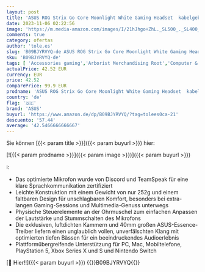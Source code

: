 ```yaml
---
layout: post
title: 'ASUS ROG Strix Go Core Moonlight White Gaming Headset  kabelgebunden  3 5mm-Klinkenstecker  leichtgewichtig  PC  Konsole  Smartphones  weiß'
date: 2023-11-06 02:22:56
image: 'https://m.media-amazon.com/images/I/21hJhgo+ZhL._SL500_._SL400_.jpg'
comments: true
category: ofertas
author: 'tole.es'
slug: 'B09BJYRVYQ-de ASUS ROG Strix Go Core Moonlight White Gaming Headset...'
sku: 'B09BJYRVYQ-de'
tags: [ 'Accessories gaming','Arborist Merchandising Root','Computer & Zubehör','Games','Games, Hardware & Zubehör für PC','Gaming-Headsets für PC','Gaming-Headsets für PlayStation 4','PlayStation 4','Self Service','Special Features Stores','Zubehör für PC','Zubehör für PlayStation 4','a4cbee59-f823-40fe-831a-7de64f655f6f_0','a4cbee59-f823-40fe-831a-7de64f655f6f_6001','asus','🇩🇪', ]
actualPrice: 42.52 EUR
currency: EUR
price: 42.52
comparePrice: 99.9 EUR
prodname: 'ASUS ROG Strix Go Core Moonlight White Gaming Headset  kabelgebunden  3 5mm-Klinkenstecker  leichtgewichtig  PC  Konsole  Smartphones  weiß'
country: 'de'
flag: '🇩🇪'
brand: 'ASUS'
buyurl: 'https://www.amazon.de/dp/B09BJYRVYQ/?tag=tolees0ca-21'
descuento: '57.44'
average: '42.5466666666667'
---
```


Sie können [{{< param title >}}]({{< param buyurl >}}) hier:

[![{{< param prodname >}}]({{< param image >}})]({{< param buyurl >}})

ℹ️:

- Das optimierte Mikrofon wurde von Discord und TeamSpeak für eine klare Sprachkommunikation zertifiziert
- Leichte Konstruktion mit einem Gewicht von nur 252g und einem faltbaren Design für unschlagbaren Komfort, besonders bei extra-langen Gaming-Sessions und Multimedia-Genuss unterwegs
- Physische Steuerelemente an der Ohrmuschel zum einfachen Anpassen der Lautstärke und Stummschalten des Mikrofons
- Die exklusiven, luftdichten Kammern und 40mm großen ASUS-Essence-Treiber liefern einen unglaublich vollen, unverfälschten Klang mit optimierten tiefen Bässen für ein beeindruckendes Audioerlebnis
- Plattformübergreifende Unterstützung für PC, Mac, Mobiltelefone, PlayStation 5, Xbox Series X und S und Nintendo Switch

[🛒 Hier!!]({{< param buyurl >}})
{{<world>}}B09BJYRVYQ{{</world>}}
